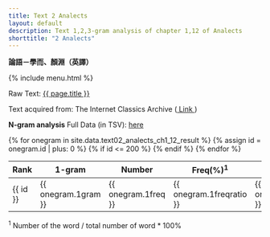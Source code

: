 ```yaml
---
title: Text 2 Analects
layout: default 
description: Text 1,2,3-gram analysis of chapter 1,12 of Analects
shorttitle: "2 Analects"
---
```


**論語－學而、顏淵（英譯）**

{% include menu.html %}


Raw Text: <a href="../rawtext/text02_analects_ch1_12.txt"> {{ page.title }} </a>

Text acquired from: The Internet Classics Archive (<a href="http://classics.mit.edu/Confucius/analects.html"> Link </a>)



**N-gram analysis** Full Data (in TSV): <a href="../tsv/text02_analects_ch1_12_result.tsv"> here </a>

<table>
<colgroup>
<col width="100 px" />
<col width="100 px" />
<col width="100 px" />
<col width="100 px" />

<col width="100 px" />
<col width="100 px" />
<col width="100 px" />

<col width="100 px" />
<col width="100 px" />
<col width="100 px" />

</colgroup>
<thead>
<tr class="header">
<th>Rank</th>
<th>1-gram</th>
<th>Number</th>
<th>Freq(%)<sup>1</sup></th>
<th>2-gram</th>
<th>Number</th>
<th>Freq(%)<sup>1</sup></th>
<th>3-gram</th>
<th>Number</th>
<th>Freq(%)<sup>1</sup></th>

</tr>
</thead>
<tbody>
{% for onegram in site.data.text02_analects_ch1_12_result %}
  {% assign id = onegram.id | plus: 0 %}
  {% if id <= 200 %}
  <tr>
    <td markdown="span">{{ id }}</td>
    <td markdown="span">{{ onegram.1gram }}</td>
    <td markdown="span">{{ onegram.1freq }}</td>
    <td markdown="span">{{ onegram.1freqratio }} </td>
    <td markdown="span">{{ onegram.2gram }}</td>
    <td markdown="span">{{ onegram.2freq }}</td>
    <td markdown="span">{{ onegram.2freqratio }} </td>
    <td markdown="span">{{ onegram.3gram }}</td>
    <td markdown="span">{{ onegram.3freq }}</td>
    <td markdown="span">{{ onegram.3freqratio }} </td>
  </tr>
  {% endif %}
{% endfor %}
</tbody>
</table>
<sup>1</sup> Number of the word / total number of word * 100%
